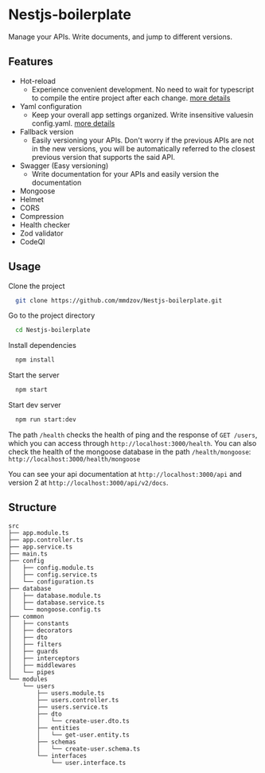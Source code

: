 
# Nestjs-boilerplate

Manage your APIs. Write documents, and jump to different versions.

## Features

- Hot-reload
    - Experience convenient development. No need to wait for typescript to compile the entire project after each change. [more details](https://docs.nestjs.com/recipes/hot-reload)
- Yaml configuration
    - Keep your overall app settings organized. Write insensitive values ​​in config.yaml. [more details](https://docs.nestjs.com/techniques/configuration#custom-configuration-files)
- Fallback version
    - Easily versioning your APIs. Don't worry if the previous APIs are not in the new versions, you will be automatically referred to the closest previous version that supports the said API. 
- Swagger (Easy versioning)
    - Write documentation for your APIs and easily version the documentation
- Mongoose
- Helmet
- CORS
- Compression
- Health checker
- Zod validator
- CodeQl


## Usage

Clone the project

```bash
  git clone https://github.com/mmdzov/Nestjs-boilerplate.git
```

Go to the project directory

```bash
  cd Nestjs-boilerplate
```

Install dependencies

```bash
  npm install
```

Start the server

```bash
  npm start
```

Start dev server

```bash
  npm run start:dev
```

The path `/health` checks the health of ping and the response of `GET /users`, which you can access through `http://localhost:3000/health`. You can also check the health of the mongoose database in the path `/health/mongoose`: `http://localhost:3000/health/mongoose`

You can see your api documentation at `http://localhost:3000/api` and version 2 at `http://localhost:3000/api/v2/docs`.
## Structure

    src 
    ├── app.module.ts   
    ├── app.controller.ts
    ├── app.service.ts
    ├── main.ts
    ├── config
    │   ├── config.module.ts
    │   ├── config.service.ts
    │   └── configuration.ts
    ├── database
    │   ├── database.module.ts
    │   ├── database.service.ts
    │   └── mongoose.config.ts
    ├── common
    │   ├── constants
    │   ├── decorators
    │   ├── dto
    │   ├── filters
    │   ├── guards
    │   ├── interceptors
    │   ├── middlewares
    │   └── pipes
    └── modules
        └── users
            ├── users.module.ts
            ├── users.controller.ts
            ├── users.service.ts
            ├── dto
            │   └── create-user.dto.ts
            ├── entities
            │   └── get-user.entity.ts
            ├── schemas
            │   └── create-user.schema.ts
            └── interfaces
                └── user.interface.ts
